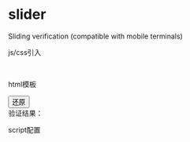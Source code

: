 # slider
Sliding verification (compatible with mobile terminals)

js/css引入
<link rel="stylesheet" href="css/jquery.slider.css" /><br />
<script type="text/javascript" src="js/jquery.min.js"></script>
<script type="text/javascript" src="js/jquery.slider.min.js"></script>


html模板
<div class="container">
  <div class="demo">
    <div class="btns">
	  <button id="reset1">还原</button>
    </div> 
    <div id="slider1" class="slider"></div>
    <div class="result">验证结果：<span id="result1"></span>
    </div>
  </div>
</div>

script配置
<script>
	$("#slider1").slider({
		callback: function (result) {
			$("#result1").text(result);
		}
	});
	// 还原
	$("#reset1").click(function () {
		$("#slider1").slider("restore");
	});
</script>
